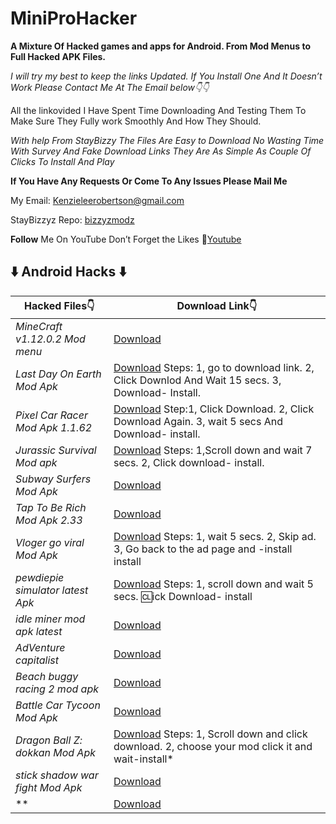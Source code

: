 # MiniProHacker

**A Mixture Of Hacked games and apps for Android.
From Mod Menus to Full Hacked APK Files.**

*I will try my best to keep the links Updated.
If You Install One And It Doesn’t Work Please Contact Me At The Email below👇👇*

All the linkovided I Have Spent Time Downloading And Testing Them To Make Sure They Fully work 
Smoothly And How They Should.

*With help From StayBizzy The Files Are Easy to Download No Wasting Time With Survey
And Fake Download Links They Are As Simple As Couple Of Clicks To Install And Play*

**If You Have Any Requests Or Come To Any Issues Please Mail Me**

My Email: Kenzieleerobertson@gmail.com

StayBizzyz Repo: [bizzyzmodz](https://bizzyzmodz.github.io/BizzyzRepo/)

**Follow** Me On YouTube Don’t Forget the Likes 🤪[Youtube](https://www.youtube.com/channel/UCeEnCivTVcxeFDxr51o7hEw/)

## ⬇️ Android Hacks ⬇️

Hacked Files👇   | Download Link👇  
------------    | -------------
*MineCraft v1.12.0.2* *Mod menu*| [Download](https://www.mediafire.com/file/khsrj66if9zunyf/minecraft_v1_12_0_28_original.apk/file/)
*Last Day On Earth Mod Apk* | [Download](https://dl.gamemod.io/file/8LIF0F80AE6/) Steps: 1, go to download link. 2, Click Downlod And Wait 15 secs. 3, Download- Install.
*Pixel Car Racer Mod Apk 1.1.62* | [Download](https://www.androidp1.com/file_4507-dw_apk.html/) Step:1, Click Download. 2, Click Download Again. 3, wait 5 secs And Download- install. 
*Jurassic Survival Mod apk* | [Download](https://android-1.com/en/file_4592-dw.html/) Steps: 1,Scroll down and wait 7 secs. 2, Click download- install.
*Subway Surfers Mod Apk* | [Download](https://www.mediafire.com/file/9l1kro91a3z0dzj/%255Bv2%255DSubway_Surfers_v1.95.0_%255BRebelModz%255D_mod_menu.apk/file/)
*Tap To Be Rich Mod Apk 2.33* | [Download](https://mega.nz/#!AIgCySaQ!rjZfwRNKd-e-DErzTiFe-594rxuMeJGS2e8XJ7ifQig/)
*Vloger go viral Mod Apk* | [Download](https://bc.vc/oHK814h#/) Steps: 1, wait 5 secs. 2, Skip ad. 3, Go back to the ad page and -install install
*pewdiepie simulator latest Apk* | [Download](https://android-1.com/en/file_4335-dw.HTML/) Steps: 1, scroll down and wait 5 secs. 🆑ick Download- install
*idle miner mod apk latest* | [Download](http://www.mediafire.com/file/19bzazy7zeq24ab/idle-miner-mod_.apk/file/)
*AdVenture capitalist* | [Download](http://www.mediafire.com/file/s81ku1s9a6o93vu/AdVenture_Capitalist_v6.3.7-mod.apk/file/)
*Beach buggy racing 2 mod apk* | [Download](https://www.mediafire.com/file/6xjk6m1fokd6cke/bb-racing-2-mod_1.4.2-AndroidApk.apk/file/)
*Battle Car Tycoon Mod Apk* | [Download](https://android-1.com/en/file_5818-dw.html/)
*Dragon Ball Z: dokkan Mod Apk* | [Download](https://apkmody.io/games/dragon-ball-z-dokkan-battle.html?download/) Steps: 1, Scroll down and click download. 2, choose your mod click it and wait-install* | [Download]()
*stick shadow war fight Mod Apk* | [Download](https://www.mediafire.com/file/ebluq4wku3ftv5z/Stick_Shadow__War_Fight_Mod.apk/file/)
** | [Download]()
